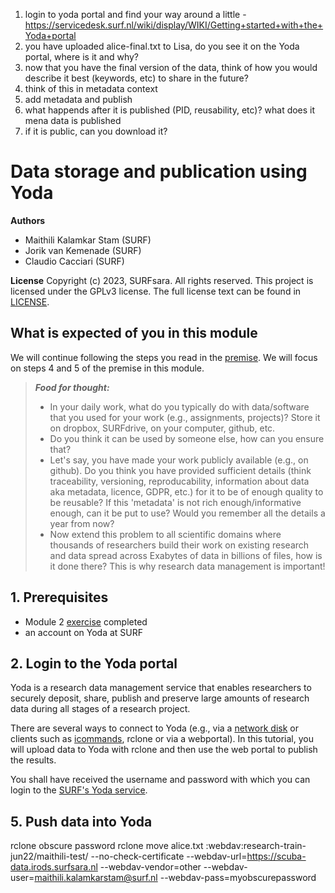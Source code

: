 1. login to yoda portal and find your way around a little - https://servicedesk.surf.nl/wiki/display/WIKI/Getting+started+with+the+Yoda+portal
2. you have uploaded alice-final.txt to Lisa, do you see it on the Yoda portal, where is it and why?
3. now that you have the final version of the data, think of how you would describe it best (keywords, etc) to share in the future?
4. think of this in metadata context
5. add metadata and publish
6. what happends after it is published (PID, reusability, etc)? what does it mena data is published
7. if it is public, can you download it? 

# Data storage and publication using Yoda

**Authors**
- Maithili Kalamkar Stam (SURF)
- Jorik van Kemenade (SURF)
- Claudio Cacciari (SURF)

**License**
Copyright (c) 2023, SURFsara. All rights reserved.
This project is licensed under the GPLv3 license.
The full license text can be found in [LICENSE](LICENSE).

## What is expected of you in this module
We will continue following the steps you read in the [premise](https://github.com/maithili-k/uva-rdm-jan-2023/blob/main/2-data-creation-and-analysis/lisa-researchdrive-exercise.md). We will focus on steps 4 and 5 of the premise in this module. 

> **_Food for thought:_**
>
> * In your daily work, what do you typically do with data/software that you used for your work (e.g., assignments, projects)? Store it on dropbox, SURFdrive, on your computer, github, etc.
> * Do you think it can be used by someone else, how can you ensure that?
> * Let's say, you have made your work publicly available (e.g., on github). Do you think you have provided sufficient details (think traceability, versioning, reproducability, information about data aka metadata, licence, GDPR, etc.) for it to be of enough quality to be reusable? If this 'metadata' is not rich enough/informative enough, can it be put to use? Would you remember all the details a year from now?
> * Now extend this problem to all scientific domains where thousands of researchers build their work on existing research and data spread across Exabytes of data in billions of files, how is it done there? This is why research data management is important!

## 1. Prerequisites

- Module 2 [exercise](https://github.com/maithili-k/uva-rdm-jan-2023/blob/main/2-data-creation-and-analysis/lisa-researchdrive-exercise.md) completed
- an account on Yoda at SURF


## 2. Login to the Yoda portal

Yoda is a research data management service that enables researchers to securely deposit, share, publish and preserve large amounts of research data during all stages of a research project.

There are several ways to connect to Yoda (e.g., via a [network disk](https://servicedesk.surf.nl/wiki/display/WIKI/Connecting+to+Yoda+via+network+disk) or clients such as [icommands](https://servicedesk.surf.nl/wiki/pages/viewpage.action?pageId=19824798), rclone or via a webportal). In this tutorial, you will upload data to Yoda with rclone and then use the web portal to publish the results.

You shall have received the username and password with which you can login to the [SURF's Yoda service](https://scuba-yoda.irods.surfsara.nl/). 


## 5. Push data into Yoda

rclone obscure password
rclone move alice.txt :webdav:research-train-jun22/maithili-test/ --no-check-certificate --webdav-url=https://scuba-data.irods.surfsara.nl --webdav-vendor=other --webdav-user=maithili.kalamkarstam@surf.nl --webdav-pass=myobscurepassword
